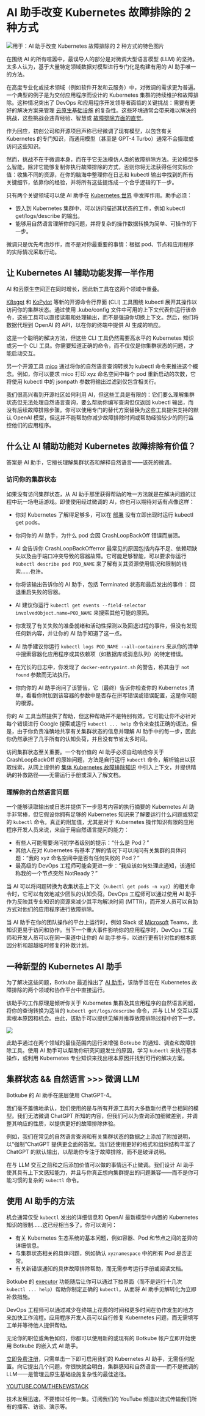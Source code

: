 # AI 助手改变 Kubernetes 故障排除的 2 种方式

![用于：AI 助手改变 Kubernetes 故障排除的 2 种方式的特色图片](https://cdn.thenewstack.io/media/2024/04/d428b6a6-ai-changing-kubernetes-troubleshooting-1024x576.jpg)

在围绕 AI 的所有喧嚣中，最误导人的部分是对微调大型语言模型 (LLM) 的坚持。太多人认为，基于大量特定领域数据对模型进行专门化是构建有用的 AI 助手唯一的方法。

在高度专业化或技术领域（例如软件开发和云服务）中，对微调的需求更为普遍。一个典型的例子是为交付应用程序而设计的 Kubernetes 集群的持续维护和故障排除。这种情况突出了 DevOps 和应用程序开发领导者面临的关键挑战：需要有更好的解决方案来管理 [云原生基础设施](https://thenewstack.io/the-cloud-native-community-needs-to-talk-about-testing/) 的复杂性。这些环境通常会带来难以解决的挑战，这些挑战会违背经验、智慧或 [故障排除方面的直觉](https://thenewstack.io/why-intuitive-troubleshooting-has-stopped-working-for-you/)。

作为回应，初创公司和开源项目声称已经微调了现有模型，以包含有关 Kubernetes 的专门知识，而通用模型（甚至是 GPT-4 Turbo）通常不会摄取或访问这些知识。

然而，挑战不在于微调本身，而在于它无法模仿人类的故障排除方法。无论模型多么智能，除非它能够复制你执行故障排除的方式，否则你将无法获得任何实际价值：收集不同的资源，在你的脑海中整理你在日志和 kubectl 输出中找到的所有关键细节，依靠你的经验，并将所有这些提炼成一个合乎逻辑的下一步。

只有两个关键领域可以使 AI 助手在 [Kubernetes 世界](https://thenewstack.io/the-quest-for-high-quality-kubernetes-deployments/) 中发挥作用。助手必须：

- 嵌入到 Kubernetes 集群中，可以访问描述其状态的工件，例如 kubectl get/logs/describe 的输出。
- 能够用自然语言理解你的问题，并将复杂的操作数据转换为简单、可操作的下一步。

微调只是优先考虑炒作，而不是对你最重要的事情：根据 pod、节点和应用程序的实际情况采取行动。

## 让 Kubernetes AI 辅助功能发挥一半作用

AI 和云原生空间正在同时增长，因此新工具在这两个领域中重叠。

[K8sgpt](https://github.com/k8sgpt-ai/k8sgpt) 和 [KoPylot](https://github.com/avsthiago/kopylot) 等新的开源命令行界面 (CLI) 工具围绕 kubectl 展开其操作以访问你的集群状态。通过使用 .kube/config 文件中可用的上下文代表你运行该命令，这些工具可以直接读取和处理输出，而不是强迫你切换上下文。然后，他们将数据代理到 OpenAI 的 API，以在你的终端中提供 AI 生成的响应。

这是一个聪明的解决方法，但这些 CLI 工具仍然需要高水平的 Kubernetes 知识或另一个 CLI 工具。你需要知道正确的命令，而不仅仅是你集群状态的问题，才能启动交互。

另一个开源工具 [mico](https://github.com/tahtaciburak/mico) 通过将你的自然语言查询转换为 kubectl 命令来推进这个概念。例如，你可以要求 mico 打印 xyz 命名空间中每个 pod 重新启动的次数，它将使用 kubectl 中的 jsonpath 参数将输出过滤到仅包含相关行。

我们很高兴看到开源社区如何利用 AI，但这些工具是有限的：它们要么理解集群状态但无法处理自然语言查询，要么帮助你编写查询但仅返回 kubectl 输出，而没有后续故障排除步骤。你可以使用专门的替代方案替换为这些工具提供支持的默认 OpenAI 模型，但这并不能帮助你减少故障排除时间或帮助经验较少的同行监控他们的应用程序。

## 什么让 AI 辅助功能对 Kubernetes 故障排除有价值？

答案是 AI 助手，它擅长理解集群状态和解释自然语言——该死的微调。

### 访问你的集群状态

如果没有访问集群状态，从 AI 助手那里获得帮助的唯一方法就是在解决问题的过程中玩一场电话游戏。即使使用经过微调的 AI，你也可以期待对话有点像这样：

- 你对 Kubernetes 了解得足够多，可以在 [部署](https://thenewstack.io/the-quest-for-high-quality-kubernetes-deployments/) 没有立即出现时运行 kubectl get pods。
- 你问你的 AI 助手，为什么 pod 会因 CrashLoopBackOff 错误而崩溃。
- AI 会告诉你 CrashLoopBackOfferror 最常见的原因包括内存不足、依赖项缺失以及由于端口冲突导致的容器故障。它可能足够智能，可以要求你运行 `kubectl describe pod POD_NAME` 来了解有关其资源使用情况和限制的线索……也许。

- 你将该输出告诉你的 AI 助手，包括 Terminated 状态和最后发出的事件：
回退重启失败的容器。

- AI 建议你运行 `kubectl get events --field-selector involvedObject.name=POD_NAME` 来搜索其他可能的原因。

- 你发现了有关失败的准备就绪和活动性探测以及回退过程的事件，但没有发现任何新内容，并让你的 AI 助手知道了这一点。

- AI 助手建议你运行 `kubectl logs POD_NAME --all-containers` 来从你的清单中搜索容器化应用程序或其依赖项（如数据库或消息队列）的特定错误。

- 在冗长的日志中，你发现了 `docker-entrypoint.sh` 的警告，称其由于 `not found` 参数而无法执行。

- 你向你的 AI 助手询问了该警告，它（最终）告诉你检查你的 Kubernetes 清单，看看你附加到该容器的参数中是否存在拼写错误或错误配置，这是你问题的根源。

你的 AI 工具当然提供了帮助，但这种帮助并不是特别有效。它可能让你不必针对每个错误进行 Google 搜索或运行 `kubectl ... help` 命令来查找正确的语法。但是，由于你负责准确地共享有关集群状态的信息并理解 AI 助手中的每一步，因此你仍然承担了几乎所有的认知负荷，并且没有节省太多时间。

访问集群状态至关重要。一个有价值的 AI 助手必须自动响应你关于 CrashLoopBackOff 的原始问题，方法是自行运行 `kubectl` 命令，解析输出以获取线索，从网上提供的 [集体 Kubernetes 故障排除知识](https://thenewstack.io/can-chatgpt-save-collective-kubernetes-troubleshooting/) 中引入上下文，并提供精确的补救路径——无需运行手册或深入了解文档。

### 理解你的自然语言问题

一个能够读取输出或日志并提供下一步思考内容的执行摘要的 Kubernetes AI 助手非常棒，但它假设你拥有足够的 Kubernetes 知识来了解要运行什么问题或特定的 `kubectl` 命令。真正的附加值，尤其是对于 Kubernetes 操作知识有限的应用程序开发人员来说，来自于用自然语言提问的能力：

- 有些人可能需要询问初学者级别的提示：“什么是 Pod？”
- 其他人在对 Kubernetes 有基本了解的情况下可以询问有关集群的具体问题：“我的 xyz 命名空间中是否有任何失败的 Pod？”
- 最高级的 DevOps 工程师可能会更进一步：“我应该如何处理此通知，该通知称我的一个节点突然 NotReady？”

当 AI 可以将问题转换为收集状态上下文（`kubectl get pods -n xyz`）的相关命令时，它可以有效地减少团队的认知负荷。DevOps 工程师可以通过使用 AI 助手作为反映其专业知识的资源来减少其平均解决时间 (MTTR)，而开发人员可以自助方式对他们的应用程序进行故障排除。

当 AI 助手在你的团队操作的平台上运行时，例如 Slack 或 [Microsoft](https://news.microsoft.com/?utm_content=inline+mention) Teams，此知识更易于访问和协作。当下一个重大事件影响你的应用程序时，DevOps 工程师和开发人员可以在同一渠道中让你的 AI 助手参与，以进行更有针对性的根本原因分析和超越临时修复的补救计划。

## 一种新型的 Kubernetes AI 助手

为了解决这些问题，Botkube 最近推出了 [AI 助手](https://botkube.io/blog/real-time-platform-engineer-advice-ai-assistant)，该助手旨在在 Kubernetes 故障排除的两个领域和协作平台中直接运行。

该助手的工作原理是倾听你关于 Kubernetes 集群及其应用程序的自然语言问题，将你的查询转换为适当的 `kubectl get/logs/describe` 命令，并与 LLM 交互以探索根本原因和机会。由此，该助手可以提供见解并推荐故障排除过程中的下一步。

![](https://cdn.thenewstack.io/media/2024/04/9b8d0ee9-updateyaml.gif)

此助手通过在两个领域的最佳范围内运行来增强 Botkube 的通知、调查和故障排除工具。使用 AI 助手可以帮助你研究问题发生的原因，学习 `kubectl` 来执行基本操作，或利用 Kubernetes 专业知识来找出根本原因并找到可行的解决方案。
## 集群状态 && 自然语言 >>> 微调 LLM

Botkube 的 AI 助手在底层使用 ChatGPT-4。

我们毫不羞愧地承认，我们使用的是与所有开源工具和大多数新付费平台相同的模型。我们无法微调 ChatGPT 所知的内容，但我们可以为查询添加细微差别，并调整其响应的性质，以提供更好的故障排除体验。

例如，我们在常见的自然语言查询和有关集群状态的数据之上添加了附加说明，以“强制”ChatGPT 提供更全面的答案。我们还使用更好的格式和组织结构丰富了 ChatGPT 的默认输出，以帮助你专注于故障排除，而不是破译说明。

在与 LLM 交互之前和之后添加价值可以做的事情远不止微调。我们设计 AI 助手使其具有上下文感知能力，并且与你真正想向集群提出的问题兼容——而不是你可能习惯的复杂的 `kubectl` 命令。

## 使用 AI 助手的方法

机会通常仅受 `kubectl` 发出的详细信息和 OpenAI 最新模型中内置的 Kubernetes 知识的限制……这已经相当多了。你可以询问：

- 有关 Kubernetes 生态系统的基本问题，例如容器、Pod 和节点之间的差异的详细信息。
- 与集群状态相关的具体问题，例如确认 `xyznamespace` 中的所有 Pod 是否正常。
- 有关新错误通知的具体故障排除帮助，而无需参考运行手册或阅读文档。

Botkube 的 [executor](https://docs.botkube.io/usage/executor/) 功能随后让你可以通过下拉界面（而不是运行十几次 `kubectl ... help`）帮助你制定正确的 `kubectl`，从而将 AI 助手见解转化为立即补救措施。

DevOps 工程师可以通过减少在终端上花费的时间和更多时间在协作发生的地方来加快工作流程。应用程序开发人员可以自行修复 Kubernetes 问题，而无需填写工单并等待他人提供帮助。

无论你的职位或角色如何，你都可以使用新的或现有的 Botkube 帐户立即开始使用 Botkube 的嵌入式 AI 助手。

[立即免费注册](https://app.botkube.io/)，只需单击一下即可启用我们的 Kubernetes AI 助手，无需任何配置。向它提出几个问题，你很快就会明白，集群感知和自然语言——而不是微调的 LLM——是管理云原生基础设施复杂性的最佳途径。

[YOUTUBE.COM/THENEWSTACK](https://youtube.com/thenewstack?sub_confirmation=1)

技术发展迅速，不要错过任何一集。订阅我们的 YouTube 频道以流式传输我们所有的播客、访谈、演示等。